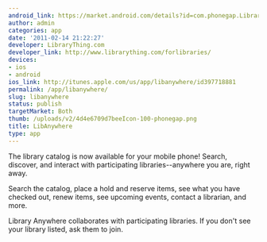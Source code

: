 ```yaml
---
android_link: https://market.android.com/details?id=com.phonegap.LibraryAnywhere
author: admin
categories: app
date: '2011-02-14 21:22:27'
developer: LibraryThing.com
developer_link: http://www.librarything.com/forlibraries/
devices: 
- ios
- android
ios_link: http://itunes.apple.com/us/app/libanywhere/id397718881
permalink: /app/libanywhere/
slug: libanywhere
status: publish
targetMarket: Both
thumb: /uploads/v2/4d4e6709d7beeIcon-100-phonegap.png
title: LibAnywhere
type: app
---
```


The library catalog is now available for your mobile phone! Search, discover, and interact with participating libraries--anywhere you are, right away.

Search the catalog, place a hold and reserve items, see what you have checked out, renew items, see upcoming events, contact a librarian, and more.

Library Anywhere collaborates with participating libraries. If you don't see your library listed, ask them to join.